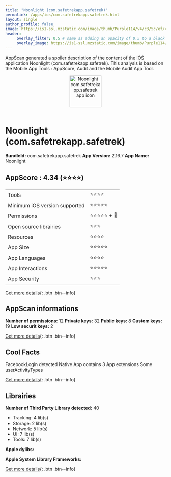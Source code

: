 ```yaml
---
title: "Noonlight (com.safetrekapp.safetrek)"
permalink: /apps/ios/com.safetrekapp.safetrek.html
layout: single
author_profile: false
image: https://is1-ssl.mzstatic.com/image/thumb/Purple114/v4/c3/5c/ef/c35ceff2-a7dd-efc0-5777-627fcb4adeb9/AppIcon-0-0-1x_U007emarketing-0-0-0-8-0-0-85-220.png/512x512bb.jpg
header: 
     overlay_filter: 0.5 # same as adding an opacity of 0.5 to a black background
     overlay_image: https://is1-ssl.mzstatic.com/image/thumb/Purple114/v4/c3/5c/ef/c35ceff2-a7dd-efc0-5777-627fcb4adeb9/AppIcon-0-0-1x_U007emarketing-0-0-0-8-0-0-85-220.png/512x512bb.jpg
---
```

AppScan generated a spoiler description of the content of the iOS application Noonlight (com.safetrekapp.safetrek). This analysis is based on the Mobile App Tools : AppScore, Audit and the Mobile Audit App Tool.

  
  
<div style="text-align: center;"><img src="https://is1-ssl.mzstatic.com/image/thumb/Purple114/v4/c3/5c/ef/c35ceff2-a7dd-efc0-5777-627fcb4adeb9/AppIcon-0-0-1x_U007emarketing-0-0-0-8-0-0-85-220.png/512x512bb.jpg" width="100" height="100" alt="Noonlight com.safetrekapp.safetrek app icon"></div></br>
  
# Noonlight (com.safetrekapp.safetrek)

**BundleId:** com.safetrekapp.safetrek
**App Version:** 2.16.7
**App Name:** Noonlight


## AppScore : 4.34 (⭐️⭐️⭐️⭐️) 

<table>
<tr><td> Tools </td><td> ⭐️⭐️⭐️⭐️ </td></tr>
<tr><td> Minimum iOS version supported </td><td> ⭐️⭐️⭐️⭐️⭐️ </td></tr>
<tr><td> Permissions </td><td> ⭐️⭐️⭐️⭐️⭐️ + 🌟 </td></tr>
<tr><td> Open source librairies </td><td> ⭐️⭐️⭐️ </td></tr>
<tr><td> Resources </td><td> ⭐️⭐️⭐️⭐️ </td></tr>
<tr><td> App Size </td><td> ⭐️⭐️⭐️⭐️⭐️ </td></tr>
<tr><td> App Languages </td><td> ⭐️⭐️⭐️⭐️ </td></tr>
<tr><td> App Interactions </td><td> ⭐️⭐️⭐️⭐️⭐️ </td></tr>
<tr><td> App Security </td><td> ⭐️⭐️⭐️ </td></tr>
</table>

[Get more details](/pricing.html){: .btn .btn--info}  
  
## AppScan informations 

**Number of permissions:** 12
**Private keys:** 32
**Public keys:** 8
**Custom keys:** 19
**Low securit keys:** 2
  
[Get more details](/pricing.html){: .btn .btn--info}

## Cool Facts

FacebookLogin detected
Native App
contains 3 App extensions
Some userActivityTypes
  
[Get more details](/pricing.html){: .btn .btn--info}

## Librairies 
**Number of Third Party Library detected:** 40
- Tracking: 4 lib(s)
- Storage: 2 lib(s)
- Network: 5 lib(s)
- UI: 7 lib(s)
- Tools: 7 lib(s)

**Apple dylibs:**


**Apple System Library Frameworks:**


  
[Get more details](/pricing.html){: .btn .btn--info}

